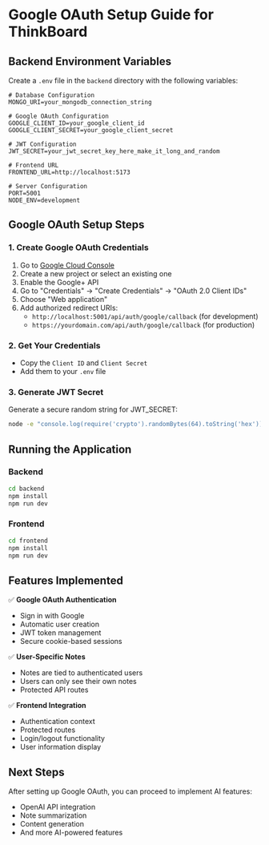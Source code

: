 # Google OAuth Setup Guide for ThinkBoard

## Backend Environment Variables

Create a `.env` file in the `backend` directory with the following variables:

```env
# Database Configuration
MONGO_URI=your_mongodb_connection_string

# Google OAuth Configuration
GOOGLE_CLIENT_ID=your_google_client_id
GOOGLE_CLIENT_SECRET=your_google_client_secret

# JWT Configuration
JWT_SECRET=your_jwt_secret_key_here_make_it_long_and_random

# Frontend URL
FRONTEND_URL=http://localhost:5173

# Server Configuration
PORT=5001
NODE_ENV=development
```

## Google OAuth Setup Steps

### 1. Create Google OAuth Credentials

1. Go to [Google Cloud Console](https://console.cloud.google.com/)
2. Create a new project or select an existing one
3. Enable the Google+ API
4. Go to "Credentials" → "Create Credentials" → "OAuth 2.0 Client IDs"
5. Choose "Web application"
6. Add authorized redirect URIs:
   - `http://localhost:5001/api/auth/google/callback` (for development)
   - `https://yourdomain.com/api/auth/google/callback` (for production)

### 2. Get Your Credentials

- Copy the `Client ID` and `Client Secret`
- Add them to your `.env` file

### 3. Generate JWT Secret

Generate a secure random string for JWT_SECRET:
```bash
node -e "console.log(require('crypto').randomBytes(64).toString('hex'))"
```

## Running the Application

### Backend
```bash
cd backend
npm install
npm run dev
```

### Frontend
```bash
cd frontend
npm install
npm run dev
```

## Features Implemented

✅ **Google OAuth Authentication**
- Sign in with Google
- Automatic user creation
- JWT token management
- Secure cookie-based sessions

✅ **User-Specific Notes**
- Notes are tied to authenticated users
- Users can only see their own notes
- Protected API routes

✅ **Frontend Integration**
- Authentication context
- Protected routes
- Login/logout functionality
- User information display

## Next Steps

After setting up Google OAuth, you can proceed to implement AI features:
- OpenAI API integration
- Note summarization
- Content generation
- And more AI-powered features 